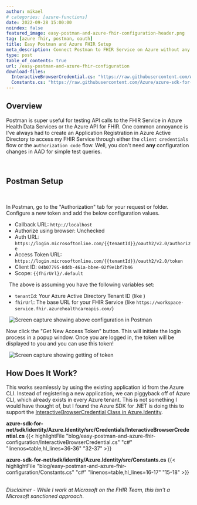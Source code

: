 ```yaml
---
author: mikael
# categories: [azure-functions]
date: 2022-09-28 15:00:00
noindex: false
featured_image: easy-postman-and-azure-fhir-configuration-header.png
tag: [azure fhir, postman, oauth]
title: Easy Postman and Azure FHIR Setup
meta_description: Connect Postman to FHIR Service on Azure without any Azure Active Directory Setup
type: post
table_of_contents: true
url: /easy-postman-and-azure-fhir-configuration
download-files:
  InteractiveBrowserCredential.cs: "https://raw.githubusercontent.com/Azure/azure-sdk-for-net/4bd80d7095648246a31d68c27e2e8921f5ef50df/sdk/identity/Azure.Identity/src/Credentials/InteractiveBrowserCredential.cs"
  Constants.cs: "https://raw.githubusercontent.com/Azure/azure-sdk-for-net/4b2579556b7271587d2fb122163e23090a043597/sdk/identity/Azure.Identity/src/Constants.cs"
---
```

## Overview

Postman is super useful for testing API calls to the FHIR Service in Azure Health Data Services or the Azure API for FHIR. One common annoyance is I've always had to create an Application Registration in Azure Active Directory to access my FHIR Service through either the `client credentials` flow or the `authorization code` flow. Well, you don't need **any** configuration changes in AAD for simple test queries.

&nbsp;
## Postman Setup
&nbsp;

In Postman, go to the "Authorization" tab for your request or folder. Configure a new token and add the below configuration values.

- Callback URL: `http://localhost`
- Authorize using browser: Unchecked
- Auth URL: `https://login.microsoftonline.com/{{tenantId}}/oauth2/v2.0/authorize`
- Access Token URL: `https://login.microsoftonline.com/{{tenantId}}/oauth2/v2.0/token`
- Client ID: `04b07795-8ddb-461a-bbee-02f9e1bf7b46`
- Scope: `{{fhirUrl}/.default`

&nbsp;
The above is assuming you have the following variables set:

- `tenantId`: Your Azure Active Directory Tenant ID (like )
- `fhirUrl`: The base URL for your FHIR Service (like `https://workspace-service.fhir.azurehealthcareapis.com/`)

&nbsp;
![Screen capture showing above configuration in Postman](https://mikaeldevcdn.blob.core.windows.net/blog/easy-postman-and-azure-fhir-configuration/postman-setup-recording.gif)
&nbsp;

Now click the "Get New Access Token" button. This will initiate the login process in a popup window. Once you are logged in, the token will be displayed to you and you can use this token!

&nbsp;
![Screen capture showing getting of token](https://mikaeldevcdn.blob.core.windows.net/blog/easy-postman-and-azure-fhir-configuration/postman-get-token-recording.gif)
&nbsp;

## How Does It Work?

This works seamlessly by using the existing application id from the Azure CLI. Instead of registering a new application, we can piggyback off of Azure CLI, which already exists in every Azure tenant. This is not something I would have thought of, but I found the Azure SDK for .NET is doing this to support the [InteractiveBrowserCredential Class in Azure.Identity](https://learn.microsoft.com/dotnet/api/azure.identity.interactivebrowsercredential).
&nbsp;

**azure-sdk-for-net/sdk/identity/Azure.Identity/src/Credentials/InteractiveBrowserCredential.cs**
{{< highlightFile "blog/easy-postman-and-azure-fhir-configuration/InteractiveBrowserCredential.cs" "c#" "linenos=table,hl_lines=36-36" "32-37" >}}
&nbsp;

**azure-sdk-for-net/sdk/identity/Azure.Identity/src/Constants.cs**
{{< highlightFile "blog/easy-postman-and-azure-fhir-configuration/Constants.cs" "c#" "linenos=table,hl_lines=16-17" "15-18" >}}
&nbsp;

*Disclaimer - While I work at Microsoft on the FHIR Team, this isn't a Microsoft sanctioned approach.*
